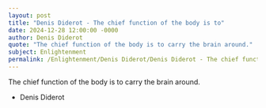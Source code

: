 ```yaml
---
layout: post
title: "Denis Diderot - The chief function of the body is to"
date: 2024-12-28 12:00:00 -0000
author: Denis Diderot
quote: "The chief function of the body is to carry the brain around."
subject: Enlightenment
permalink: /Enlightenment/Denis Diderot/Denis Diderot - The chief function of the body is to
---
```


The chief function of the body is to carry the brain around.

- Denis Diderot
